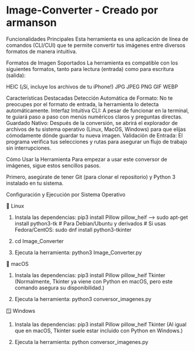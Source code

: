 # Image-Converter - Creado por armanson

Funcionalidades Principales
Esta herramienta es una aplicación de línea de comandos (CLI/CUI) que te permite convertir tus imágenes entre diversos formatos de manera intuitiva.

Formatos de Imagen Soportados
La herramienta es compatible con los siguientes formatos, tanto para lectura (entrada) como para escritura (salida):

HEIC (¡Sí, incluye los archivos de tu iPhone!)
JPG
JPEG
PNG
GIF
WEBP

Características Destacadas
Detección Automática de Formato: No te preocupes por el formato de entrada, la herramienta lo detecta automáticamente.
Interfaz Intuitiva CLI: A pesar de funcionar en la terminal, te guiará paso a paso con menús numéricos claros y preguntas directas.
Guardado Nativo: Después de la conversión, se abrirá el explorador de archivos de tu sistema operativo (Linux, MacOS, Windows) para que elijas cómodamente dónde guardar tu nueva imagen.
Validación de Entrada: El programa verifica tus selecciones y rutas para asegurar un flujo de trabajo sin interrupciones.

Cómo Usar la Herramienta
Para empezar a usar este conversor de imágenes, sigue estos sencillos pasos.

Primero, asegúrate de tener Git (para clonar el repositorio) y Python 3 instalado en tu sistema.


Configuración y Ejecución por Sistema Operativo

🐧 Linux
1. Instala las dependencias: pip3 install Pillow pillow_heif --> sudo apt-get install python3-tk # Para Debian/Ubuntu y derivados # Si usas Fedora/CentOS: sudo dnf install python3-tkinter
   
2. cd Image_Converter
   
3. Ejecuta la herramienta: python3 Image_Converter.py

🍎 macOS
1. Instala las dependencias: pip3 install Pillow pillow_heif Tkinter (Normalmente, Tkinter ya viene con Python en macOS, pero este comando asegura su disponibilidad.)

2. Ejecuta la herramienta: python3 conversor_imagenes.py
   
🪟 Windows
1. Instala las dependencias: pip3 install Pillow pillow_heif Tkinter (Al igual que en macOS, Tkinter suele estar incluido con Python en Windows.)

2. Ejecuta la herramienta: python conversor_imagenes.py
